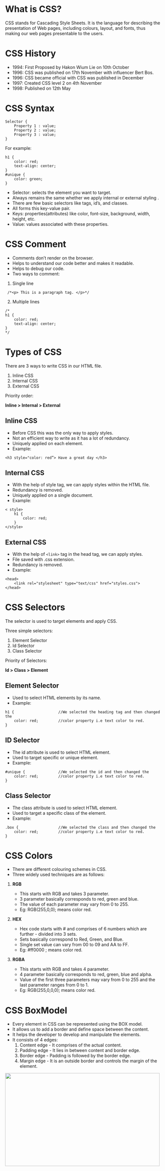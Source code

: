 # What is CSS?
CSS stands for Cascading Style Sheets. It is the language for describing the presentation of Web pages, including colours, layout, and fonts, thus making our web pages presentable to the users.

#  CSS History
- 1994: First Proposed by Hakon Wium Lie on 10th October
- 1996: CSS was published on 17th November with influencer Bert Bos.
- 1996: CSS became official with CSS was published in December
- 1997: Created CSS level 2 on 4th November 
- 1998: Published on 12th May

#  CSS Syntax
```
Selector {
    Property 1 : value;
    Property 2 : value;
    Property 3 : value;
}
```
For example:
```
h1 {
    color: red;
    text-align: center;
}
#unique {
    color: green;
}
```

- Selector: selects the element you want to target.
- Always remains the same whether we apply internal or external styling .
- There are few basic selectors like tags, id’s, and classes.
- All forms this key-value pair.
- Keys: properties(attributes) like color, font-size, background, width, height, etc.
- Value: values associated with these properties.

# CSS Comment
- Comments don’t render on the browser.
- Helps to understand our code better and makes it readable.
- Helps to debug our code.
- Two ways to comment:
1. Single line 
```
 /*<p> This is a paragraph tag. </p>*/
```
2. Multiple lines
```
/*
h1 {
    color: red;
    text-align: center;
} 
*/
```

# Types of CSS
There are 3 ways to write CSS in our HTML file.
1. Inline CSS
2. Internal CSS
3. External CSS

Priority order:

**Inline > Internal > External**

## Inline CSS
- Before CSS this was the only way to apply styles.
- Not an efficient way to write as it has a lot of redundancy.
- Uniquely applied on each element.
- Example:
```
<h3 style="color: red”> Have a great day </h3>
```

## Internal CSS
- With the help of style tag, we can apply styles within the HTML file.
- Redundancy is removed.
- Uniquely applied on a single document.
- Example:
```
< style>
    h1 {
        color: red;
    }
</style>  
```

## External CSS
- With the help of `<link>` tag in the head tag, we can apply styles.
- File saved with .css extension.
- Redundancy is removed.
- Example:
```
<head>
    <link rel="stylesheet" type="text/css" href="styles.css">
</head>
```

# CSS Selectors
The selector is used to target elements and apply CSS.

Three simple selectors:
1. Element Selector 
2. Id Selector
3. Class Selector

Priority of Selectors:

**Id > Class > Element**

## Element Selector
- Used to select HTML elements by its name.
- Example:
```
h1 {                    //We selected the heading tag and then changed the 
    color: red;         //color property i.e text color to red.
}
```

## ID Selector
- The id attribute is used to select HTML element.
- Used to target specific or unique element.
- Example:
```
#unique {               //We selected the id and then changed the 
    color: red;         //color property i.e text color to red.
}
```

## Class Selector
- The class attribute is used to select HTML element.
- Used to target a specific class of the element.
- Example:
```
.box {                  //We selected the class and then changed the
    color: red;         //color property i.e text color to red.
}
```

# CSS Colors
- There are different colouring schemes in CSS.
- Three widely used techniques are as follows:

1. **RGB**
    - This starts with RGB and takes 3 parameter.
    - 3 parameter basically corresponds to red, green and blue.
    - The value of each parameter may vary from 0 to 255.
    - Eg: RGB(255,0,0); means color red.

2. **HEX**
    - Hex code starts with # and comprises of 6 numbers which are further - divided into 3 sets.
    - Sets basically correspond to Red, Green, and Blue.
    - Single set value can vary from 00 to 09 and AA to FF.
    - Eg: #ff0000 ; means color red.

3. **RGBA**
    - This starts with RGB and takes 4 parameter.
    - 4 parameter basically corresponds to red, green, blue and alpha.
    - Value of the first three parameters may vary from 0 to 255 and the last parameter ranges from 0 to 1.
    - Eg: RGB(255,0,0,0); means color red.

# CSS BoxModel
- Every element in CSS can be represented using the BOX model.
- It allows us to add a border and define space between the content.
- It helps the developer to develop and manipulate the elements.
- It consists of 4 edges:
    1. Content edge - It comprises of the actual content.
    2. Padding edge - It lies in between content and border edge.
    3. Border edge - Padding is followed by the border edge.
    4. Margin edge - It is an outside border and controls the margin of the element.

<img src="box-model.png" width="500px"  height="300px"/>